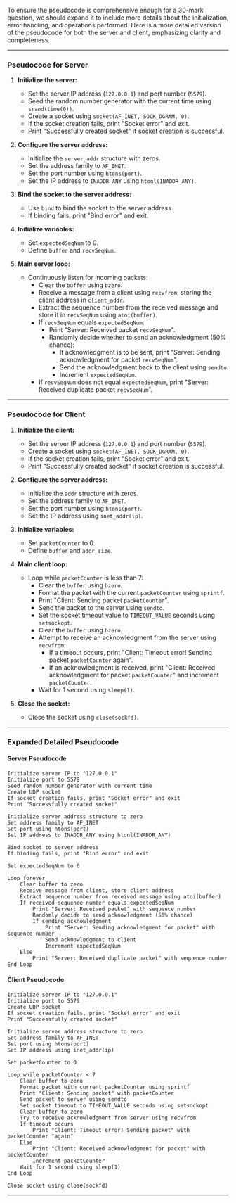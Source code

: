 To ensure the pseudocode is comprehensive enough for a 30-mark question, we should expand it to include more details about the initialization, error handling, and operations performed. Here is a more detailed version of the pseudocode for both the server and client, emphasizing clarity and completeness.

---

### Pseudocode for Server

1. **Initialize the server:**
    - Set the server IP address (`127.0.0.1`) and port number (`5579`).
    - Seed the random number generator with the current time using `srand(time(0))`.
    - Create a socket using `socket(AF_INET, SOCK_DGRAM, 0)`.
    - If the socket creation fails, print "Socket error" and exit.
    - Print "Successfully created socket" if socket creation is successful.

2. **Configure the server address:**
    - Initialize the `server_addr` structure with zeros.
    - Set the address family to `AF_INET`.
    - Set the port number using `htons(port)`.
    - Set the IP address to `INADDR_ANY` using `htonl(INADDR_ANY)`.

3. **Bind the socket to the server address:**
    - Use `bind` to bind the socket to the server address.
    - If binding fails, print "Bind error" and exit.

4. **Initialize variables:**
    - Set `expectedSeqNum` to 0.
    - Define `buffer` and `recvSeqNum`.

5. **Main server loop:**
    - Continuously listen for incoming packets:
        - Clear the `buffer` using `bzero`.
        - Receive a message from a client using `recvfrom`, storing the client address in `client_addr`.
        - Extract the sequence number from the received message and store it in `recvSeqNum` using `atoi(buffer)`.
        - If `recvSeqNum` equals `expectedSeqNum`:
            - Print "Server: Received packet `recvSeqNum`".
            - Randomly decide whether to send an acknowledgment (50% chance):
                - If acknowledgment is to be sent, print "Server: Sending acknowledgment for packet `recvSeqNum`".
                - Send the acknowledgment back to the client using `sendto`.
                - Increment `expectedSeqNum`.
        - If `recvSeqNum` does not equal `expectedSeqNum`, print "Server: Received duplicate packet `recvSeqNum`".

---

### Pseudocode for Client

1. **Initialize the client:**
    - Set the server IP address (`127.0.0.1`) and port number (`5579`).
    - Create a socket using `socket(AF_INET, SOCK_DGRAM, 0)`.
    - If the socket creation fails, print "Socket error" and exit.
    - Print "Successfully created socket" if socket creation is successful.

2. **Configure the server address:**
    - Initialize the `addr` structure with zeros.
    - Set the address family to `AF_INET`.
    - Set the port number using `htons(port)`.
    - Set the IP address using `inet_addr(ip)`.

3. **Initialize variables:**
    - Set `packetCounter` to 0.
    - Define `buffer` and `addr_size`.

4. **Main client loop:**
    - Loop while `packetCounter` is less than 7:
        - Clear the `buffer` using `bzero`.
        - Format the packet with the current `packetCounter` using `sprintf`.
        - Print "Client: Sending packet `packetCounter`".
        - Send the packet to the server using `sendto`.
        - Set the socket timeout value to `TIMEOUT_VALUE` seconds using `setsockopt`.
        - Clear the `buffer` using `bzero`.
        - Attempt to receive an acknowledgment from the server using `recvfrom`:
            - If a timeout occurs, print "Client: Timeout error! Sending packet `packetCounter` again".
            - If an acknowledgment is received, print "Client: Received acknowledgment for packet `packetCounter`" and increment `packetCounter`.
        - Wait for 1 second using `sleep(1)`.

5. **Close the socket:**
    - Close the socket using `close(sockfd)`.

---

### Expanded Detailed Pseudocode

#### Server Pseudocode

```pseudo
Initialize server IP to "127.0.0.1"
Initialize port to 5579
Seed random number generator with current time
Create UDP socket
If socket creation fails, print "Socket error" and exit
Print "Successfully created socket"

Initialize server address structure to zero
Set address family to AF_INET
Set port using htons(port)
Set IP address to INADDR_ANY using htonl(INADDR_ANY)

Bind socket to server address
If binding fails, print "Bind error" and exit

Set expectedSeqNum to 0

Loop forever
    Clear buffer to zero
    Receive message from client, store client address
    Extract sequence number from received message using atoi(buffer)
    If received sequence number equals expectedSeqNum
        Print "Server: Received packet" with sequence number
        Randomly decide to send acknowledgment (50% chance)
        If sending acknowledgment
            Print "Server: Sending acknowledgment for packet" with sequence number
            Send acknowledgment to client
            Increment expectedSeqNum
    Else
        Print "Server: Received duplicate packet" with sequence number
End Loop
```

#### Client Pseudocode

```pseudo
Initialize server IP to "127.0.0.1"
Initialize port to 5579
Create UDP socket
If socket creation fails, print "Socket error" and exit
Print "Successfully created socket"

Initialize server address structure to zero
Set address family to AF_INET
Set port using htons(port)
Set IP address using inet_addr(ip)

Set packetCounter to 0

Loop while packetCounter < 7
    Clear buffer to zero
    Format packet with current packetCounter using sprintf
    Print "Client: Sending packet" with packetCounter
    Send packet to server using sendto
    Set socket timeout to TIMEOUT_VALUE seconds using setsockopt
    Clear buffer to zero
    Try to receive acknowledgment from server using recvfrom
    If timeout occurs
        Print "Client: Timeout error! Sending packet" with packetCounter "again"
    Else
        Print "Client: Received acknowledgment for packet" with packetCounter
        Increment packetCounter
    Wait for 1 second using sleep(1)
End Loop

Close socket using close(sockfd)
```

---

